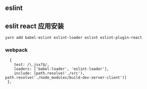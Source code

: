 ## eslint

## eslit react 应用安装

```code
yarn add babel-eslint eslint-loader eslint eslint-plugin-react
```

### webpack

```code
  {
    test: /\.jsx?$/,
    loaders: ['babel-loader', 'eslint-loader'],
    include: [path.resolve('./src'), path.resolve('./node_modules/build-dev-server-client')]
 },
```
